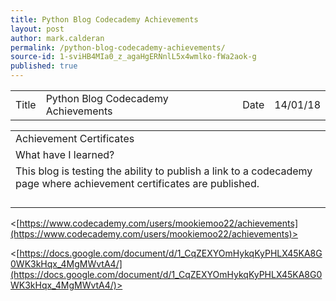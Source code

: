 ```yaml
---
title: Python Blog Codecademy Achievements
layout: post
author: mark.calderan
permalink: /python-blog-codecademy-achievements/
source-id: 1-sviHB4MIa0_z_agaHgERNnlL5x4wmlko-fWa2aok-g
published: true
---
```

<table>
  <tr>
    <td>Title</td>
    <td>Python Blog Codecademy Achievements</td>
    <td>Date</td>
    <td>14/01/18</td>
  </tr>
</table>


<table>
  <tr>
    <td>Achievement Certificates
</td>
  </tr>
  <tr>
    <td>What have I learned? </td>
  </tr>
  <tr>
    <td>This blog is testing the ability to publish a link to a codecademy page where achievement certificates are published.
</td>
  </tr>
  <tr>
    <td></td>
  </tr>
  <tr>
    <td></td>
  </tr>
  <tr>
    <td></td>
  </tr>
  <tr>
    <td></td>
  </tr>
</table>


<[https://www.codecademy.com/users/mookiemoo22/achievements](https://www.codecademy.com/users/mookiemoo22/achievements)>

<[https://docs.google.com/document/d/1_CqZEXYOmHykqKyPHLX45KA8G0WK3kHqx_4MgMWvtA4/](https://docs.google.com/document/d/1_CqZEXYOmHykqKyPHLX45KA8G0WK3kHqx_4MgMWvtA4/)>

